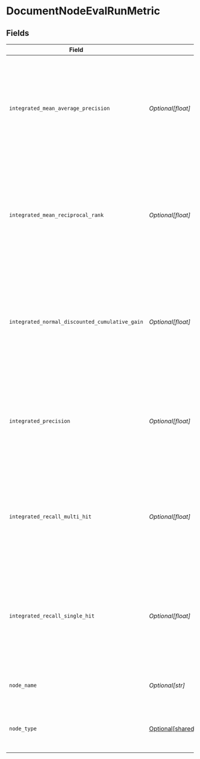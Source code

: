 # DocumentNodeEvalRunMetric


## Fields

| Field                                                                                                                                                                                                      | Type                                                                                                                                                                                                       | Required                                                                                                                                                                                                   | Description                                                                                                                                                                                                |
| ---------------------------------------------------------------------------------------------------------------------------------------------------------------------------------------------------------- | ---------------------------------------------------------------------------------------------------------------------------------------------------------------------------------------------------------- | ---------------------------------------------------------------------------------------------------------------------------------------------------------------------------------------------------------- | ---------------------------------------------------------------------------------------------------------------------------------------------------------------------------------------------------------- |
| `integrated_mean_average_precision`                                                                                                                                                                        | *Optional[float]*                                                                                                                                                                                          | :heavy_minus_sign:                                                                                                                                                                                         | The mean average precision of the node when it's evaluated in the integrated mode. For more information, see [Experiments and Metrics](https://docs.cloud.deepset.ai/docs/experiments-and-metrics).        |
| `integrated_mean_reciprocal_rank`                                                                                                                                                                          | *Optional[float]*                                                                                                                                                                                          | :heavy_minus_sign:                                                                                                                                                                                         | The mean reciprocal rank of the node when it's evaluated in the integrated mode. For more information, see [Experiments and Metrics](https://docs.cloud.deepset.ai/docs/experiments-and-metrics).          |
| `integrated_normal_discounted_cumulative_gain`                                                                                                                                                             | *Optional[float]*                                                                                                                                                                                          | :heavy_minus_sign:                                                                                                                                                                                         | The normal discounted cumulative gain of the node when it's evaluated in integrated mode. For more information, see [Experiments and Metrics](https://docs.cloud.deepset.ai/docs/experiments-and-metrics). |
| `integrated_precision`                                                                                                                                                                                     | *Optional[float]*                                                                                                                                                                                          | :heavy_minus_sign:                                                                                                                                                                                         | The precision of the node when it's evaluated in integrated mode. For more information, see [Experiments and Metrics](https://docs.cloud.deepset.ai/docs/experiments-and-metrics).                         |
| `integrated_recall_multi_hit`                                                                                                                                                                              | *Optional[float]*                                                                                                                                                                                          | :heavy_minus_sign:                                                                                                                                                                                         | The recall multi hit metric of the node when it's evaluated in integrated mode. For more information, see [Experiments and Metrics](https://docs.cloud.deepset.ai/docs/experiments-and-metrics).           |
| `integrated_recall_single_hit`                                                                                                                                                                             | *Optional[float]*                                                                                                                                                                                          | :heavy_minus_sign:                                                                                                                                                                                         | The recall single hit metric of the node when it's evaluated in integrated mode. For more information, see [Experiments and Metrics](https://docs.cloud.deepset.ai/docs/experiments-and-metrics).          |
| `node_name`                                                                                                                                                                                                | *Optional[str]*                                                                                                                                                                                            | :heavy_check_mark:                                                                                                                                                                                         | The name of the evaluated pipeline node.                                                                                                                                                                   |
| `node_type`                                                                                                                                                                                                | [Optional[shared.DocumentNodeEvalRunMetricNodeType]](undefined/models/shared/documentnodeevalrunmetricnodetype.md)                                                                                         | :heavy_check_mark:                                                                                                                                                                                         | This node returns 'Document' objects, not 'Answer' objects.                                                                                                                                                |